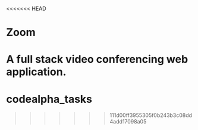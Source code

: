 <<<<<<< HEAD
# Zoom
A full stack video conferencing web application.
=======
# codealpha_tasks
>>>>>>> 111d00ff3955305f0b243b3c08dd4add17098a05
